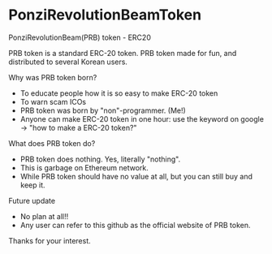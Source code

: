 # PonziRevolutionBeamToken
PonziRevolutionBeam(PRB) token - ERC20


PRB token is a standard ERC-20 token.
PRB token made for fun, and distributed to several Korean users.

Why was PRB token born?
- To educate people how it is so easy to make ERC-20 token
- To warn scam ICOs
- PRB token was born by "non"-programmer. (Me!)
- Anyone can make ERC-20 token in one hour: use the keyword on google -> "how to make a ERC-20 token?"

What does PRB token do?
- PRB token does nothing. Yes, literally "nothing".
- This is garbage on Ethereum network.
- While PRB token should have no value at all, but you can still buy and keep it.

Future update
- No plan at all!!
- Any user can refer to this github as the official website of PRB token.

Thanks for your interest.
